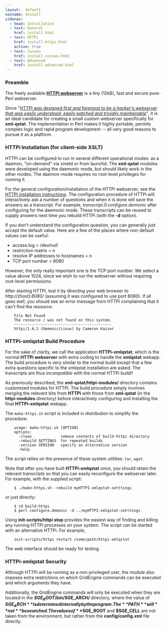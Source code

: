 ```yaml
---
layout:  default
navname: Install
sidenav:
  - head: Installation
  - text: General
    href: install.html
  - text: HTTPi
    href: install-httpi.html
    active: true
  - text: Cocoon
    href: install-cocoon.html
  - text: Advanced
    href: install-advanced.html
---
```


### Preamble

The freely available **[HTTPi webserver](http://www.floodgap.com/httpi/)**
is a tiny (12kB), fast and secure pure-Perl webserver.

Since &quot;<cite><a href="http://www.floodgap.com/httpi/program.html">HTTPi
was designed first and foremost to be a hacker's webserver that was easily
understood, easily patched and trivially maintainable</a></cite>&quot;,
it is an ideal candidate for creating a small custom webserver
specifically for **xml-qstat**. The implementation in Perl makes it
highly portable, permits complex logic and rapid program development
-- all very good reasons to pursue it as a platform.


### HTTPi Installation (for client-side XSLT)

HTTPi can be configured to run in several different operational modes: as a
daemon, "on-demand" via xinetd or from launchd. The **xml-qstat** modules
were developed using the daemonic mode, but should likely work in the other
modes. The daemon-mode requires no root-level privileges for running it.

For the general configuration/installation of the HTTPi webserver, see the
[HTTPi installation instructions](http://www.floodgap.com/httpi/install.html).
The configuration procedure of HTTPi will interactively ask a number of
questions and when it is done will save the answers as a transcript. For
example, *transcript.0.configure.demonic* after configuring for the
daemonic mode. These transcripts can be reused to supply answers next time you
rebuild HTTPi (with the **-d** option).

If you don't understand the configuration question, you can generally just
accept the default value. Here are a few of the places where non-default
values can be useful:

- access.log = /dev/null
- restriction matrix = n
- resolve IP addresses to hostnames = n
- TCP port number = 8080

However, the only really important one is the TCP port number. We select a
value above 1024, since we wish to run the webserver without requiring
root-level permissions.

After starting HTTPi, test it by directing your web browser to
*http://{host}:8080/* (assuming it was configured to use port 8080). If all
goes well, you should see an error message from HTTPi complaining that it
can't find the resource:

        File Not Found
        The resource / was not found on this system.
        --------------------------------------------
        httpi/1.6.2 (Demonic/Linux) by Cameron Kaiser


### HTTPi-xmlqstat Build Procedure

For the sake of clarity, we call the application **HTTPi-xmlqstat**, which
is the normal **HTTPi webserver** with extra coding to handle the
**xmlqstat** webapp. The build procedure is very similar to the normal build
except that a few extra questions specific to the xmlqstat installation are
asked.
The transcripts are thus *incompatible* with the normal HTTPi build!!

As previously described, the **xml-qstat/httpi-modules/** directory contains
customized modules for HTTPi. The build procedure simply involves merging
the relevant bits from **HTTPi** with those from **xml-qstat** (in the
**httpi-modules** directory) before interactively configuring and installing
the final **HTTPi-xmlqstat** webapp.

The `make-httpi.sh` script is included in distribution to simplify the
procedure:

        usage: make-httpi.sh [OPTION]
        options:
          -clean             remove contents of build-httpi directory
          -rebuild SETTINGS  for repeated builds
          -version VERSION   specify an alternative version
          -help

The script relies on the presence of these system utilities: `tar`, `wget`.

Note that after you have built **HTTPi-xmlqstat** once, you should retain
the relevant transcripts so that you can easily reconfigure the webserver
later. For example, with the supplied script:

        $ ./make-httpi.sh -rebuild myHTTPI-xmlqstat-setttings

or just directly:

        $ cd build-httpi
        $ perl configure.demonic -d ../myHTTPI-xmlqstat-setttings


Using **init-scripts/httpi stop** provides the easiest way of finding and
killing any running HTTPi processes on your system. The script can be
started with an alternative HTTPi. For example,

        init-scripts/httpi restart /some/path/httpi-xmlqstat

The web interface should be ready for testing.


### HTTPi-xmlqstat Security

Although HTTPi will be running as a non-privileged user, the module also
imposes extra restrictions on which GridEngine commands can be executed and
which arguments they have.

Additionally, the GridEngine commands will only be executed when they are
located in the **$SGE_ROOT/bin/$SGE_ARCH/** directory, where the value of
**$SGE_ARCH** is determined internally by the program. The **PATH** will
**not** be searched.  The values of **$SGE_ROOT** and **$SGE_CELL** are not
taken from the environment, but rather from the **config/config.xml** file
directly.

